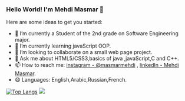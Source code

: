 ### Hello World! I'm Mehdi Masmar 👋

Here are some ideas to get you started:

- 🔭 I’m currently a Student of the 2nd grade on Software Engineering major.
- 🌱 I’m currently learning javaScript OOP.
- 👯 I’m looking to collaborate on a small web page project.
- 💬 Ask me about HTML5/CSS3,basics of java ,javaScript,C and C++.
- 📫 How to reach me: [instagram - @masmarmehdi](https://instagram.com/masmarmehdi) , [linkedIn - Mehdi Masmar](https://www.linkedin.com/in/mehdi-masmar-73304a1b9/).
- 😄 Languages: English,Arabic,Russian,French.

[![Top Langs](https://github-readme-stats.vercel.app/api/top-langs/?username=masmarmehdi&layout=compact)](https://github.com/masmarmehdi/masmarmehdi)
<img src="https://github-readme-stats.vercel.app/api?username=masmarmehdi&&show_icons=true&title_color=4454F4&icon_color=4454F4&text_color=ffffff&bg_color=151515">
